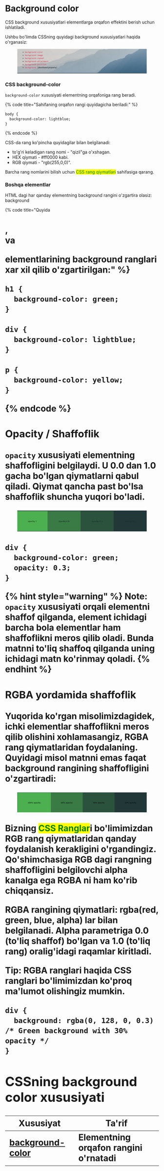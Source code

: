 # Background color

CSS background xususiyatlari elementlarga orqafon effektini berish uchun ishlatiladi.

Ushbu bo'limda CSSning quyidagi background xususiyatlari haqida o'rganasiz:

<figure><img src="../../../.gitbook/assets/image (135).png" alt=""><figcaption></figcaption></figure>

### CSS background-color <a href="#css-background-color" id="css-background-color"></a>

`background-color` xususiyati elementning orqafoniga rang beradi.

{% code title="Sahifaning orqafon rangi quyidagicha beriladi:" %}
```
body {
  background-color: lightblue;
}
```
{% endcode %}

CSS-da rang ko'pincha quyidagilar bilan belgilanadi:

* to'g'ri keladigan rang nomi - "qizil"ga o'xshagan.
* HEX qiymati - #ff0000 kabi.
* RGB qiymati - "rgb(255,0,0)".

Barcha rang nomlarini bilish uchun <mark style="color:green;">CSS rang qiymatlari</mark> sahifasiga qarang.

### Boshqa elementlar <a href="#boshqa-elementlar" id="boshqa-elementlar"></a>

HTML dagi har qanday elementning background rangini o'zgartira olasiz: background

{% code title="Quyida <h1>, <div> va <p> elementlarining background ranglari xar xil qilib o'zgartirilgan:" %}
```
h1 {
  background-color: green;
}

div {
  background-color: lightblue;
}

p {
  background-color: yellow;
}
```
{% endcode %}

### Opacity / Shaffoflik <a href="#shaffofligi" id="shaffofligi"></a>

`opacity` xususiyati elementning shaffofligini belgilaydi. U 0.0 dan 1.0 gacha bo'lgan qiymatlarni qabul qiladi. Qiymat qancha past bo'lsa shaffoflik shuncha yuqori bo'ladi.

<figure><img src="../../../.gitbook/assets/image (134).png" alt=""><figcaption></figcaption></figure>

```
div {
  background-color: green;
  opacity: 0.3;
}
```

{% hint style="warning" %}
**Note:** `opacity` xususiyati orqali elementni shaffof qilganda, element ichidagi barcha bola elementlar ham shaffoflikni meros qilib oladi. Bunda matnni to'liq shaffoq qilganda uning ichidagi matn ko'rinmay qoladi.
{% endhint %}

### RGBA yordamida shaffoflik <a href="#rgba-yordamida-shaffoflik" id="rgba-yordamida-shaffoflik"></a>

Yuqorida ko'rgan misolimizdagidek, ichki elementlar shaffoflikni meros qilib olishini xohlamasangiz, RGBA rang qiymatlaridan foydalaning. Quyidagi misol matnni emas faqat background rangining shaffofligini o'zgartiradi:

<figure><img src="../../../.gitbook/assets/image (141).png" alt=""><figcaption></figcaption></figure>

Bizning <mark style="color:green;">CSS Ranglar</mark>i bo'limimizdan RGB rang qiymatlaridan qanday foydalanish kerakligini o'rgandingiz. Qo'shimchasiga RGB dagi rangning shaffofligini belgilovchi alpha kanalga ega RGBA ni ham ko'rib chiqqansiz.

RGBA rangining qiymatlari: rgba(red, green, blue, alpha) lar bilan belgilanadi. Alpha parametriga 0.0 (to'liq shaffof) bo'lgan va 1.0 (to'liq rang) oralig'idagi raqamlar kiritladi.

**Tip:** RGBA ranglari haqida CSS ranglari bo'limimizdan ko'proq ma'lumot olishingiz mumkin.

```
div {
  background: rgba(0, 128, 0, 0.3) /* Green background with 30% opacity */
}
```

## CSSning background color xususiyati

| Xususiyat                                                                     | Ta'rif                                |
| ----------------------------------------------------------------------------- | ------------------------------------- |
| [background-color](https://www.w3schools.com/cssref/pr\_background-color.asp) | Elementning orqafon rangini o'rnatadi |
